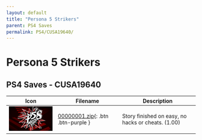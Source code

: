 ```yaml
---
layout: default
title: "Persona 5 Strikers"
parent: PS4 Saves
permalink: PS4/CUSA19640/
---
```

# Persona 5 Strikers

## PS4 Saves - CUSA19640

| Icon | Filename | Description |
|------|----------|-------------|
| ![Persona 5 Strikers](icon0.png) | [00000001.zip](00000001.zip){: .btn .btn-purple } | Story finished on easy, no hacks or cheats. (1.00) |
